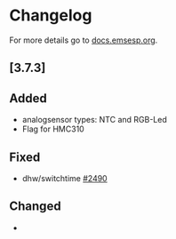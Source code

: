 # Changelog

For more details go to [docs.emsesp.org](https://docs.emsesp.org/).

## [3.7.3]

## Added

- analogsensor types: NTC and RGB-Led
- Flag for HMC310

## Fixed

- dhw/switchtime [#2490](https://github.com/emsesp/EMS-ESP32/issues/2490)

## Changed

-

